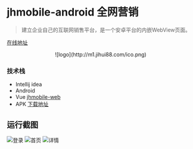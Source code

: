 # jhmobile-android 全网营销

> 建立企业自己的互联网销售平台，是一个安卓平台的内嵌WebView页面。

[在线地址](http://app.jihui88.com)

<center>![logo](http://m1.jihui88.com/ico.png)</center>

### 技术栈
- Intellij idea
- Android
- Vue [jhmobile-web](https://github.com/weswu/jhmobile-web)
- APK [下载地址](http://demo.ykit.net/wytx/jihui.apk)

## 运行截图
![登录](https://github.com/weswu/jhmobile-web/raw/master/screenshots/1.jpg)
![首页](https://github.com/weswu/jhmobile-web/raw/master/screenshots/2.jpg)
![详情](https://github.com/weswu/jhmobile-web/raw/master/screenshots/3.jpg)
